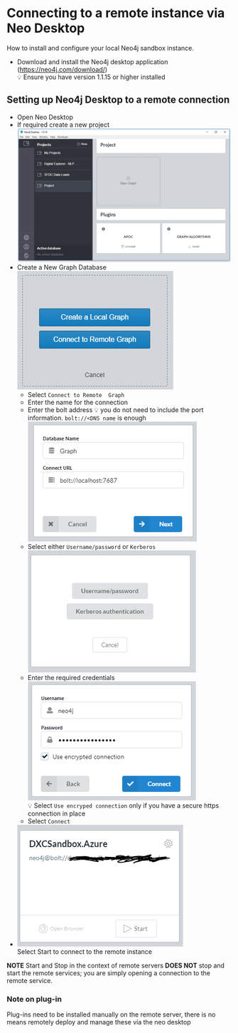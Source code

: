 # Connecting to a remote instance via Neo Desktop

How to install and configure your local Neo4j sandbox instance.

- Download and install the Neo4j desktop application (https://neo4j.com/download/)<br>
:bulb: Ensure you have version 1.1.15 or higher installed

## Setting up Neo4j Desktop to a remote connection

- Open Neo Desktop
- If required create a new project
![Step1](../SandboxSetup/images/step1.PNG)
- Create a New Graph Database<br>
![Step2](./SandboxSetup/images/step2.PNG)<br>
     - Select `Connect to Remote  Graph`
     - Enter the name for the connection
     - Enter the bolt address
     :bulb: you do not need to include the port information.  `bolt://<DNS name` is enough<br>
     ![Step3](images/step3.png)
     - Select either `Username/password` or `Kerberos`<br>
     ![Step4](images/step4.png)
     - Enter the required credentials<br>
     ![Step5](images/step5image.png)<br>
     :bulb: Select `Use encryped connection` only if you have a secure https connection in place<br>
     - Select `Connect`
 - ![Step6](images/step6.png)<br>
 Select Start to connect to the remote instance

 **NOTE** Start and Stop in the context of remote servers **DOES NOT** stop and start the remote services; you are simply opening a connection to the remote service.


 ### Note on plug-in
 Plug-ins need to be installed manually on the remote server, there is no means remotely deploy and manage these via the neo desktop

